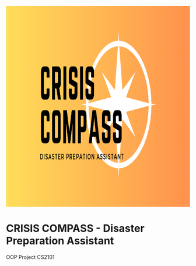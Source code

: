 <p align = "center">
  <img src = "src/resources/logo1.png" width = "1920" height = "550" alt="LogoInsert"> 
</p>

# CRISIS COMPASS - Disaster Preparation Assistant
OOP Project CS2101
